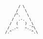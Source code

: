    
          / \
         /   \      
        /^.   \     
       /  .-.  \    
      /  (   ) _\ 
     / _.~   ~._^\
    /.^         ^.\
